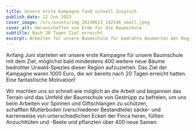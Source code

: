 ```yaml
---
title: Unsere erste Kampagne fand schnell Zuspruch
publish_date: 22 Jun 2023
cover_image: /src/assets/img_20230613_142546_small.jpeg
cover_alt: Heranschaffen von Erde für die Baumschule
subtitle: Nach 20 Tagen Ziel erreicht
excerpt: Arbeiten für unsere Baumschule für bedrohte Baumarten der Region laufen
---
```

Anfang Juni starteten wir unsere erste Kampagne für unsere Baumschule mit dem Ziel, möglichst bald mindestens 400 weitere neue Bäume bedrohter Urwald-Spezies dieser Region aufzuziehen. Das Ziel der Kampagne waren 1000 Euro, die wir bereits nach 20 Tagen erreicht hatten. Eine fantastische Motivation!

Wir machten uns so schnell wie möglich an die Arbeit und begannen das Terrain und das Umfeld der Baumschule von Gestrüpp zu befreien, um uns beim Arbeiten vor Spinnen und Giftschlangen zu schützen, schafften Mutterboden (verschiedener Bestandteile) säcke- und karrenweise von unterschiedlichen Ecken der Finca heran, füllten Anzuchttüten und -Beete und pflanzten über 400 neue  Samen.